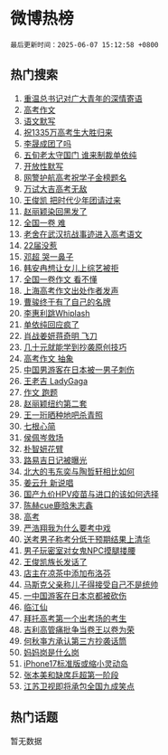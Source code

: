 # 微博热榜

`最后更新时间：2025-06-07 15:12:58 +0800`

## 热门搜索

1. [重温总书记对广大青年的深情寄语](https://m.weibo.cn/search?containerid=100103type%3D1%26t%3D10%26q%3D%23%E9%87%8D%E6%B8%A9%E6%80%BB%E4%B9%A6%E8%AE%B0%E5%AF%B9%E5%B9%BF%E5%A4%A7%E9%9D%92%E5%B9%B4%E7%9A%84%E6%B7%B1%E6%83%85%E5%AF%84%E8%AF%AD%23&stream_entry_id=51&isnewpage=1&extparam=seat%3D1%26c_type%3D51%26pos%3D0%26dgr%3D0%26cate%3D10103%26filter_type%3Drealtimehot%26q%3D%2523%25E9%2587%258D%25E6%25B8%25A9%25E6%2580%25BB%25E4%25B9%25A6%25E8%25AE%25B0%25E5%25AF%25B9%25E5%25B9%25BF%25E5%25A4%25A7%25E9%259D%2592%25E5%25B9%25B4%25E7%259A%2584%25E6%25B7%25B1%25E6%2583%2585%25E5%25AF%2584%25E8%25AF%25AD%2523%26stream_entry_id%3D51%26display_time%3D1749280376%26pre_seqid%3D17492803769070103389952)
1. [高考作文](https://m.weibo.cn/search?containerid=100103type%3D1%26t%3D10%26q%3D%E9%AB%98%E8%80%83%E4%BD%9C%E6%96%87&stream_entry_id=31&isnewpage=1&extparam=seat%3D1%26pos%3D0%26flag%3D16%26lcate%3D5001%26q%3D%25E9%25AB%2598%25E8%2580%2583%25E4%25BD%259C%25E6%2596%2587%26realpos%3D1%26filter_type%3Drealtimehot%26dgr%3D0%26c_type%3D31%26band_rank%3D1%26cate%3D5001%26stream_entry_id%3D31%26display_time%3D1749280376%26pre_seqid%3D17492803769070103389952)
1. [语文默写](https://m.weibo.cn/search?containerid=100103type%3D1%26t%3D10%26q%3D%E8%AF%AD%E6%96%87%E9%BB%98%E5%86%99&stream_entry_id=31&isnewpage=1&extparam=seat%3D1%26pos%3D1%26flag%3D2%26lcate%3D5001%26q%3D%25E8%25AF%25AD%25E6%2596%2587%25E9%25BB%2598%25E5%2586%2599%26realpos%3D2%26filter_type%3Drealtimehot%26dgr%3D0%26c_type%3D31%26band_rank%3D2%26cate%3D5001%26stream_entry_id%3D31%26display_time%3D1749280376%26pre_seqid%3D17492803769070103389952)
1. [祝1335万高考生大胜归来](https://m.weibo.cn/search?containerid=100103type%3D1%26t%3D10%26q%3D%23%E7%A5%9D1335%E4%B8%87%E9%AB%98%E8%80%83%E7%94%9F%E5%A4%A7%E8%83%9C%E5%BD%92%E6%9D%A5%23&stream_entry_id=31&isnewpage=1&extparam=seat%3D1%26pos%3D2%26flag%3D0%26lcate%3D5001%26q%3D%2523%25E7%25A5%259D1335%25E4%25B8%2587%25E9%25AB%2598%25E8%2580%2583%25E7%2594%259F%25E5%25A4%25A7%25E8%2583%259C%25E5%25BD%2592%25E6%259D%25A5%2523%26realpos%3D3%26filter_type%3Drealtimehot%26dgr%3D0%26c_type%3D31%26band_rank%3D3%26cate%3D5001%26stream_entry_id%3D31%26display_time%3D1749280376%26pre_seqid%3D17492803769070103389952)
1. [李晟成团了吗](https://m.weibo.cn/search?containerid=100103type%3D1%26t%3D10%26q%3D%23%E6%9D%8E%E6%99%9F%E6%88%90%E5%9B%A2%E4%BA%86%E5%90%97%23&stream_entry_id=31&isnewpage=1&extparam=seat%3D1%26topic_ad%3D1%26pos%3D3%26lcate%3D5001%26filter_type%3Drealtimehot%26c_type%3D31%26dgr%3D0%26is_ad_pos%3D1%26cate%3D5001%26adid%3D289088%26band_rank%3D4%26q%3D%2523%25E6%259D%258E%25E6%2599%259F%25E6%2588%2590%25E5%259B%25A2%25E4%25BA%2586%25E5%2590%2597%2523%26stream_entry_id%3D31%26display_time%3D1749280376%26pre_seqid%3D17492803769070103389952)
1. [五旬老太守国门 谁来制裁单依纯](https://m.weibo.cn/search?containerid=100103type%3D1%26t%3D10%26q%3D%E4%BA%94%E6%97%AC%E8%80%81%E5%A4%AA%E5%AE%88%E5%9B%BD%E9%97%A8+%E8%B0%81%E6%9D%A5%E5%88%B6%E8%A3%81%E5%8D%95%E4%BE%9D%E7%BA%AF&stream_entry_id=31&isnewpage=1&extparam=seat%3D1%26pos%3D4%26flag%3D1%26lcate%3D5001%26q%3D%25E4%25BA%2594%25E6%2597%25AC%25E8%2580%2581%25E5%25A4%25AA%25E5%25AE%2588%25E5%259B%25BD%25E9%2597%25A8%2520%25E8%25B0%2581%25E6%259D%25A5%25E5%2588%25B6%25E8%25A3%2581%25E5%258D%2595%25E4%25BE%259D%25E7%25BA%25AF%26realpos%3D4%26filter_type%3Drealtimehot%26dgr%3D0%26c_type%3D31%26band_rank%3D4%26cate%3D5001%26stream_entry_id%3D31%26display_time%3D1749280376%26pre_seqid%3D17492803769070103389952)
1. [开放性默写](https://m.weibo.cn/search?containerid=100103type%3D1%26t%3D10%26q%3D%E5%BC%80%E6%94%BE%E6%80%A7%E9%BB%98%E5%86%99&stream_entry_id=31&isnewpage=1&extparam=seat%3D1%26pos%3D5%26flag%3D1%26lcate%3D5001%26q%3D%25E5%25BC%2580%25E6%2594%25BE%25E6%2580%25A7%25E9%25BB%2598%25E5%2586%2599%26realpos%3D5%26filter_type%3Drealtimehot%26dgr%3D0%26c_type%3D31%26band_rank%3D5%26cate%3D5001%26stream_entry_id%3D31%26display_time%3D1749280376%26pre_seqid%3D17492803769070103389952)
1. [网警护航高考祝学子金榜题名](https://m.weibo.cn/search?containerid=100103type%3D1%26t%3D10%26q%3D%23%E7%BD%91%E8%AD%A6%E6%8A%A4%E8%88%AA%E9%AB%98%E8%80%83%E7%A5%9D%E5%AD%A6%E5%AD%90%E9%87%91%E6%A6%9C%E9%A2%98%E5%90%8D%23&stream_entry_id=31&isnewpage=1&extparam=seat%3D1%26pos%3D6%26flag%3D0%26lcate%3D5001%26q%3D%2523%25E7%25BD%2591%25E8%25AD%25A6%25E6%258A%25A4%25E8%2588%25AA%25E9%25AB%2598%25E8%2580%2583%25E7%25A5%259D%25E5%25AD%25A6%25E5%25AD%2590%25E9%2587%2591%25E6%25A6%259C%25E9%25A2%2598%25E5%2590%258D%2523%26realpos%3D6%26filter_type%3Drealtimehot%26dgr%3D0%26c_type%3D31%26band_rank%3D6%26cate%3D5001%26stream_entry_id%3D31%26display_time%3D1749280376%26pre_seqid%3D17492803769070103389952)
1. [万试大吉高考无敌](https://m.weibo.cn/search?containerid=100103type%3D1%26t%3D10%26q%3D%23%E4%B8%87%E8%AF%95%E5%A4%A7%E5%90%89%E9%AB%98%E8%80%83%E6%97%A0%E6%95%8C%23&stream_entry_id=31&isnewpage=1&extparam=seat%3D1%26topic_ad%3D1%26pos%3D7%26lcate%3D5001%26filter_type%3Drealtimehot%26c_type%3D31%26dgr%3D0%26is_ad_pos%3D1%26cate%3D5001%26adid%3D289107%26band_rank%3D7%26q%3D%2523%25E4%25B8%2587%25E8%25AF%2595%25E5%25A4%25A7%25E5%2590%2589%25E9%25AB%2598%25E8%2580%2583%25E6%2597%25A0%25E6%2595%258C%2523%26stream_entry_id%3D31%26display_time%3D1749280376%26pre_seqid%3D17492803769070103389952)
1. [王俊凯 把时代少年团请过来](https://m.weibo.cn/search?containerid=100103type%3D1%26t%3D10%26q%3D%E7%8E%8B%E4%BF%8A%E5%87%AF+%E6%8A%8A%E6%97%B6%E4%BB%A3%E5%B0%91%E5%B9%B4%E5%9B%A2%E8%AF%B7%E8%BF%87%E6%9D%A5&stream_entry_id=31&isnewpage=1&extparam=seat%3D1%26pos%3D8%26flag%3D2%26lcate%3D5001%26q%3D%25E7%258E%258B%25E4%25BF%258A%25E5%2587%25AF%2520%25E6%258A%258A%25E6%2597%25B6%25E4%25BB%25A3%25E5%25B0%2591%25E5%25B9%25B4%25E5%259B%25A2%25E8%25AF%25B7%25E8%25BF%2587%25E6%259D%25A5%26realpos%3D7%26filter_type%3Drealtimehot%26dgr%3D0%26c_type%3D31%26band_rank%3D7%26cate%3D5001%26stream_entry_id%3D31%26display_time%3D1749280376%26pre_seqid%3D17492803769070103389952)
1. [赵丽颖染回黑发了](https://m.weibo.cn/search?containerid=100103type%3D1%26t%3D10%26q%3D%23%E8%B5%B5%E4%B8%BD%E9%A2%96%E6%9F%93%E5%9B%9E%E9%BB%91%E5%8F%91%E4%BA%86%23&stream_entry_id=31&isnewpage=1&extparam=seat%3D1%26pos%3D9%26flag%3D1%26lcate%3D5001%26q%3D%2523%25E8%25B5%25B5%25E4%25B8%25BD%25E9%25A2%2596%25E6%259F%2593%25E5%259B%259E%25E9%25BB%2591%25E5%258F%2591%25E4%25BA%2586%2523%26realpos%3D8%26filter_type%3Drealtimehot%26dgr%3D0%26c_type%3D31%26band_rank%3D8%26cate%3D5001%26stream_entry_id%3D31%26display_time%3D1749280376%26pre_seqid%3D17492803769070103389952)
1. [全国一卷 难](https://m.weibo.cn/search?containerid=100103type%3D1%26t%3D10%26q%3D%E5%85%A8%E5%9B%BD%E4%B8%80%E5%8D%B7+%E9%9A%BE&stream_entry_id=31&isnewpage=1&extparam=seat%3D1%26pos%3D10%26flag%3D0%26lcate%3D5001%26q%3D%25E5%2585%25A8%25E5%259B%25BD%25E4%25B8%2580%25E5%258D%25B7%2520%25E9%259A%25BE%26realpos%3D9%26filter_type%3Drealtimehot%26dgr%3D0%26c_type%3D31%26band_rank%3D9%26cate%3D5001%26stream_entry_id%3D31%26display_time%3D1749280376%26pre_seqid%3D17492803769070103389952)
1. [老舍在武汉抗战事迹进入高考语文](https://m.weibo.cn/search?containerid=100103type%3D1%26t%3D10%26q%3D%23%E8%80%81%E8%88%8D%E5%9C%A8%E6%AD%A6%E6%B1%89%E6%8A%97%E6%88%98%E4%BA%8B%E8%BF%B9%E8%BF%9B%E5%85%A5%E9%AB%98%E8%80%83%E8%AF%AD%E6%96%87%23&stream_entry_id=31&isnewpage=1&extparam=seat%3D1%26pos%3D11%26flag%3D1%26lcate%3D5001%26q%3D%2523%25E8%2580%2581%25E8%2588%258D%25E5%259C%25A8%25E6%25AD%25A6%25E6%25B1%2589%25E6%258A%2597%25E6%2588%2598%25E4%25BA%258B%25E8%25BF%25B9%25E8%25BF%259B%25E5%2585%25A5%25E9%25AB%2598%25E8%2580%2583%25E8%25AF%25AD%25E6%2596%2587%2523%26realpos%3D10%26filter_type%3Drealtimehot%26dgr%3D0%26c_type%3D31%26band_rank%3D10%26cate%3D5001%26stream_entry_id%3D31%26display_time%3D1749280376%26pre_seqid%3D17492803769070103389952)
1. [22届没惹](https://m.weibo.cn/search?containerid=100103type%3D1%26t%3D10%26q%3D22%E5%B1%8A%E6%B2%A1%E6%83%B9&stream_entry_id=31&isnewpage=1&extparam=seat%3D1%26pos%3D12%26flag%3D2%26lcate%3D5001%26q%3D22%25E5%25B1%258A%25E6%25B2%25A1%25E6%2583%25B9%26realpos%3D11%26filter_type%3Drealtimehot%26dgr%3D0%26c_type%3D31%26band_rank%3D11%26cate%3D5001%26stream_entry_id%3D31%26display_time%3D1749280376%26pre_seqid%3D17492803769070103389952)
1. [邓超 哭一鼻子](https://m.weibo.cn/search?containerid=100103type%3D1%26t%3D10%26q%3D%E9%82%93%E8%B6%85+%E5%93%AD%E4%B8%80%E9%BC%BB%E5%AD%90&stream_entry_id=31&isnewpage=1&extparam=seat%3D1%26pos%3D13%26flag%3D0%26lcate%3D5001%26q%3D%25E9%2582%2593%25E8%25B6%2585%2520%25E5%2593%25AD%25E4%25B8%2580%25E9%25BC%25BB%25E5%25AD%2590%26realpos%3D12%26filter_type%3Drealtimehot%26dgr%3D0%26c_type%3D31%26band_rank%3D12%26cate%3D5001%26stream_entry_id%3D31%26display_time%3D1749280376%26pre_seqid%3D17492803769070103389952)
1. [韩安冉想让女儿上综艺被拒](https://m.weibo.cn/search?containerid=100103type%3D1%26t%3D10%26q%3D%23%E9%9F%A9%E5%AE%89%E5%86%89%E6%83%B3%E8%AE%A9%E5%A5%B3%E5%84%BF%E4%B8%8A%E7%BB%BC%E8%89%BA%E8%A2%AB%E6%8B%92%23&stream_entry_id=31&isnewpage=1&extparam=seat%3D1%26pos%3D14%26flag%3D1%26lcate%3D5001%26q%3D%2523%25E9%259F%25A9%25E5%25AE%2589%25E5%2586%2589%25E6%2583%25B3%25E8%25AE%25A9%25E5%25A5%25B3%25E5%2584%25BF%25E4%25B8%258A%25E7%25BB%25BC%25E8%2589%25BA%25E8%25A2%25AB%25E6%258B%2592%2523%26realpos%3D13%26filter_type%3Drealtimehot%26dgr%3D0%26c_type%3D31%26band_rank%3D13%26cate%3D5001%26stream_entry_id%3D31%26display_time%3D1749280376%26pre_seqid%3D17492803769070103389952)
1. [全国一卷作文 看不懂](https://m.weibo.cn/search?containerid=100103type%3D1%26t%3D10%26q%3D%E5%85%A8%E5%9B%BD%E4%B8%80%E5%8D%B7%E4%BD%9C%E6%96%87+%E7%9C%8B%E4%B8%8D%E6%87%82&stream_entry_id=31&isnewpage=1&extparam=seat%3D1%26pos%3D15%26flag%3D0%26lcate%3D5001%26q%3D%25E5%2585%25A8%25E5%259B%25BD%25E4%25B8%2580%25E5%258D%25B7%25E4%25BD%259C%25E6%2596%2587%2520%25E7%259C%258B%25E4%25B8%258D%25E6%2587%2582%26realpos%3D14%26filter_type%3Drealtimehot%26dgr%3D0%26c_type%3D31%26band_rank%3D14%26cate%3D5001%26stream_entry_id%3D31%26display_time%3D1749280376%26pre_seqid%3D17492803769070103389952)
1. [上海高考作文出处作者发声](https://m.weibo.cn/search?containerid=100103type%3D1%26t%3D10%26q%3D%23%E4%B8%8A%E6%B5%B7%E9%AB%98%E8%80%83%E4%BD%9C%E6%96%87%E5%87%BA%E5%A4%84%E4%BD%9C%E8%80%85%E5%8F%91%E5%A3%B0%23&stream_entry_id=31&isnewpage=1&extparam=seat%3D1%26pos%3D16%26flag%3D1%26lcate%3D5001%26q%3D%2523%25E4%25B8%258A%25E6%25B5%25B7%25E9%25AB%2598%25E8%2580%2583%25E4%25BD%259C%25E6%2596%2587%25E5%2587%25BA%25E5%25A4%2584%25E4%25BD%259C%25E8%2580%2585%25E5%258F%2591%25E5%25A3%25B0%2523%26realpos%3D15%26filter_type%3Drealtimehot%26dgr%3D0%26c_type%3D31%26band_rank%3D15%26cate%3D5001%26stream_entry_id%3D31%26display_time%3D1749280376%26pre_seqid%3D17492803769070103389952)
1. [曹骏终于有了自己的名牌](https://m.weibo.cn/search?containerid=100103type%3D1%26t%3D10%26q%3D%E6%9B%B9%E9%AA%8F%E7%BB%88%E4%BA%8E%E6%9C%89%E4%BA%86%E8%87%AA%E5%B7%B1%E7%9A%84%E5%90%8D%E7%89%8C&stream_entry_id=31&isnewpage=1&extparam=seat%3D1%26pos%3D17%26flag%3D0%26lcate%3D5001%26q%3D%25E6%259B%25B9%25E9%25AA%258F%25E7%25BB%2588%25E4%25BA%258E%25E6%259C%2589%25E4%25BA%2586%25E8%2587%25AA%25E5%25B7%25B1%25E7%259A%2584%25E5%2590%258D%25E7%2589%258C%26realpos%3D16%26filter_type%3Drealtimehot%26dgr%3D0%26c_type%3D31%26band_rank%3D16%26cate%3D5001%26stream_entry_id%3D31%26display_time%3D1749280376%26pre_seqid%3D17492803769070103389952)
1. [李惠利跳Whiplash](https://m.weibo.cn/search?containerid=100103type%3D1%26t%3D10%26q%3D%23%E6%9D%8E%E6%83%A0%E5%88%A9%E8%B7%B3Whiplash%23&stream_entry_id=31&isnewpage=1&extparam=seat%3D1%26pos%3D18%26flag%3D1%26lcate%3D5001%26q%3D%2523%25E6%259D%258E%25E6%2583%25A0%25E5%2588%25A9%25E8%25B7%25B3Whiplash%2523%26realpos%3D17%26filter_type%3Drealtimehot%26dgr%3D0%26c_type%3D31%26band_rank%3D17%26cate%3D5001%26stream_entry_id%3D31%26display_time%3D1749280376%26pre_seqid%3D17492803769070103389952)
1. [单依纯回应疯了](https://m.weibo.cn/search?containerid=100103type%3D1%26t%3D10%26q%3D%23%E5%8D%95%E4%BE%9D%E7%BA%AF%E5%9B%9E%E5%BA%94%E7%96%AF%E4%BA%86%23&stream_entry_id=31&isnewpage=1&extparam=seat%3D1%26pos%3D19%26flag%3D0%26lcate%3D5001%26q%3D%2523%25E5%258D%2595%25E4%25BE%259D%25E7%25BA%25AF%25E5%259B%259E%25E5%25BA%2594%25E7%2596%25AF%25E4%25BA%2586%2523%26realpos%3D18%26filter_type%3Drealtimehot%26dgr%3D0%26c_type%3D31%26band_rank%3D18%26cate%3D5001%26stream_entry_id%3D31%26display_time%3D1749280376%26pre_seqid%3D17492803769070103389952)
1. [肖战姜妍蒋奇明 飞刀](https://m.weibo.cn/search?containerid=100103type%3D1%26t%3D10%26q%3D%E8%82%96%E6%88%98%E5%A7%9C%E5%A6%8D%E8%92%8B%E5%A5%87%E6%98%8E+%E9%A3%9E%E5%88%80&stream_entry_id=31&isnewpage=1&extparam=seat%3D1%26pos%3D20%26flag%3D0%26lcate%3D5001%26q%3D%25E8%2582%2596%25E6%2588%2598%25E5%25A7%259C%25E5%25A6%258D%25E8%2592%258B%25E5%25A5%2587%25E6%2598%258E%2520%25E9%25A3%259E%25E5%2588%2580%26realpos%3D19%26filter_type%3Drealtimehot%26dgr%3D0%26c_type%3D31%26band_rank%3D19%26cate%3D5001%26stream_entry_id%3D31%26display_time%3D1749280376%26pre_seqid%3D17492803769070103389952)
1. [几十元就能学到抄袭原创技巧](https://m.weibo.cn/search?containerid=100103type%3D1%26t%3D10%26q%3D%23%E5%87%A0%E5%8D%81%E5%85%83%E5%B0%B1%E8%83%BD%E5%AD%A6%E5%88%B0%E6%8A%84%E8%A2%AD%E5%8E%9F%E5%88%9B%E6%8A%80%E5%B7%A7%23&stream_entry_id=31&isnewpage=1&extparam=seat%3D1%26pos%3D21%26flag%3D1%26lcate%3D5001%26q%3D%2523%25E5%2587%25A0%25E5%258D%2581%25E5%2585%2583%25E5%25B0%25B1%25E8%2583%25BD%25E5%25AD%25A6%25E5%2588%25B0%25E6%258A%2584%25E8%25A2%25AD%25E5%258E%259F%25E5%2588%259B%25E6%258A%2580%25E5%25B7%25A7%2523%26realpos%3D20%26filter_type%3Drealtimehot%26dgr%3D0%26c_type%3D31%26band_rank%3D20%26cate%3D5001%26stream_entry_id%3D31%26display_time%3D1749280376%26pre_seqid%3D17492803769070103389952)
1. [高考作文 抽象](https://m.weibo.cn/search?containerid=100103type%3D1%26t%3D10%26q%3D%E9%AB%98%E8%80%83%E4%BD%9C%E6%96%87+%E6%8A%BD%E8%B1%A1&stream_entry_id=31&isnewpage=1&extparam=seat%3D1%26pos%3D22%26flag%3D0%26lcate%3D5001%26q%3D%25E9%25AB%2598%25E8%2580%2583%25E4%25BD%259C%25E6%2596%2587%2520%25E6%258A%25BD%25E8%25B1%25A1%26realpos%3D21%26filter_type%3Drealtimehot%26dgr%3D0%26c_type%3D31%26band_rank%3D21%26cate%3D5001%26stream_entry_id%3D31%26display_time%3D1749280376%26pre_seqid%3D17492803769070103389952)
1. [中国男游客在日本被一男子刺伤](https://m.weibo.cn/search?containerid=100103type%3D1%26t%3D10%26q%3D%23%E4%B8%AD%E5%9B%BD%E7%94%B7%E6%B8%B8%E5%AE%A2%E5%9C%A8%E6%97%A5%E6%9C%AC%E8%A2%AB%E4%B8%80%E7%94%B7%E5%AD%90%E5%88%BA%E4%BC%A4%23&stream_entry_id=31&isnewpage=1&extparam=seat%3D1%26pos%3D23%26flag%3D1%26lcate%3D5001%26q%3D%2523%25E4%25B8%25AD%25E5%259B%25BD%25E7%2594%25B7%25E6%25B8%25B8%25E5%25AE%25A2%25E5%259C%25A8%25E6%2597%25A5%25E6%259C%25AC%25E8%25A2%25AB%25E4%25B8%2580%25E7%2594%25B7%25E5%25AD%2590%25E5%2588%25BA%25E4%25BC%25A4%2523%26realpos%3D22%26filter_type%3Drealtimehot%26dgr%3D0%26c_type%3D31%26band_rank%3D22%26cate%3D5001%26stream_entry_id%3D31%26display_time%3D1749280376%26pre_seqid%3D17492803769070103389952)
1. [王老吉 LadyGaga](https://m.weibo.cn/search?containerid=100103type%3D1%26t%3D10%26q%3D%E7%8E%8B%E8%80%81%E5%90%89+LadyGaga&stream_entry_id=31&isnewpage=1&extparam=seat%3D1%26pos%3D24%26flag%3D1%26lcate%3D5001%26q%3D%25E7%258E%258B%25E8%2580%2581%25E5%2590%2589%2520LadyGaga%26realpos%3D23%26filter_type%3Drealtimehot%26dgr%3D0%26c_type%3D31%26band_rank%3D23%26cate%3D5001%26stream_entry_id%3D31%26display_time%3D1749280376%26pre_seqid%3D17492803769070103389952)
1. [作文 跑题](https://m.weibo.cn/search?containerid=100103type%3D1%26t%3D10%26q%3D%E4%BD%9C%E6%96%87+%E8%B7%91%E9%A2%98&stream_entry_id=31&isnewpage=1&extparam=seat%3D1%26pos%3D25%26flag%3D0%26lcate%3D5001%26q%3D%25E4%25BD%259C%25E6%2596%2587%2520%25E8%25B7%2591%25E9%25A2%2598%26realpos%3D24%26filter_type%3Drealtimehot%26dgr%3D0%26c_type%3D31%26band_rank%3D24%26cate%3D5001%26stream_entry_id%3D31%26display_time%3D1749280376%26pre_seqid%3D17492803769070103389952)
1. [赵丽颖纽约第二套](https://m.weibo.cn/search?containerid=100103type%3D1%26t%3D10%26q%3D%23%E8%B5%B5%E4%B8%BD%E9%A2%96%E7%BA%BD%E7%BA%A6%E7%AC%AC%E4%BA%8C%E5%A5%97%23&stream_entry_id=31&isnewpage=1&extparam=seat%3D1%26pos%3D26%26flag%3D1%26lcate%3D5001%26q%3D%2523%25E8%25B5%25B5%25E4%25B8%25BD%25E9%25A2%2596%25E7%25BA%25BD%25E7%25BA%25A6%25E7%25AC%25AC%25E4%25BA%258C%25E5%25A5%2597%2523%26realpos%3D25%26filter_type%3Drealtimehot%26dgr%3D0%26c_type%3D31%26band_rank%3D25%26cate%3D5001%26stream_entry_id%3D31%26display_time%3D1749280376%26pre_seqid%3D17492803769070103389952)
1. [王一珩晒种地吧杀青照](https://m.weibo.cn/search?containerid=100103type%3D1%26t%3D10%26q%3D%E7%8E%8B%E4%B8%80%E7%8F%A9%E6%99%92%E7%A7%8D%E5%9C%B0%E5%90%A7%E6%9D%80%E9%9D%92%E7%85%A7&stream_entry_id=31&isnewpage=1&extparam=seat%3D1%26pos%3D27%26flag%3D1%26lcate%3D5001%26q%3D%25E7%258E%258B%25E4%25B8%2580%25E7%258F%25A9%25E6%2599%2592%25E7%25A7%258D%25E5%259C%25B0%25E5%2590%25A7%25E6%259D%2580%25E9%259D%2592%25E7%2585%25A7%26realpos%3D26%26filter_type%3Drealtimehot%26dgr%3D0%26c_type%3D31%26band_rank%3D26%26cate%3D5001%26stream_entry_id%3D31%26display_time%3D1749280376%26pre_seqid%3D17492803769070103389952)
1. [七根心简](https://m.weibo.cn/search?containerid=100103type%3D1%26t%3D10%26q%3D%E4%B8%83%E6%A0%B9%E5%BF%83%E7%AE%80&stream_entry_id=31&isnewpage=1&extparam=seat%3D1%26pos%3D28%26flag%3D1%26lcate%3D5001%26q%3D%25E4%25B8%2583%25E6%25A0%25B9%25E5%25BF%2583%25E7%25AE%2580%26realpos%3D27%26filter_type%3Drealtimehot%26dgr%3D0%26c_type%3D31%26band_rank%3D27%26cate%3D5001%26stream_entry_id%3D31%26display_time%3D1749280376%26pre_seqid%3D17492803769070103389952)
1. [侯佩岑救场](https://m.weibo.cn/search?containerid=100103type%3D1%26t%3D10%26q%3D%23%E4%BE%AF%E4%BD%A9%E5%B2%91%E6%95%91%E5%9C%BA%23&stream_entry_id=31&isnewpage=1&extparam=seat%3D1%26pos%3D29%26flag%3D0%26lcate%3D5001%26q%3D%2523%25E4%25BE%25AF%25E4%25BD%25A9%25E5%25B2%2591%25E6%2595%2591%25E5%259C%25BA%2523%26realpos%3D28%26filter_type%3Drealtimehot%26dgr%3D0%26c_type%3D31%26band_rank%3D28%26cate%3D5001%26stream_entry_id%3D31%26display_time%3D1749280376%26pre_seqid%3D17492803769070103389952)
1. [朴智妍花臂](https://m.weibo.cn/search?containerid=100103type%3D1%26t%3D10%26q%3D%23%E6%9C%B4%E6%99%BA%E5%A6%8D%E8%8A%B1%E8%87%82%23&stream_entry_id=31&isnewpage=1&extparam=seat%3D1%26pos%3D30%26flag%3D1%26lcate%3D5001%26q%3D%2523%25E6%259C%25B4%25E6%2599%25BA%25E5%25A6%258D%25E8%258A%25B1%25E8%2587%2582%2523%26realpos%3D29%26filter_type%3Drealtimehot%26dgr%3D0%26c_type%3D31%26band_rank%3D29%26cate%3D5001%26stream_entry_id%3D31%26display_time%3D1749280376%26pre_seqid%3D17492803769070103389952)
1. [路易吉日记被曝光](https://m.weibo.cn/search?containerid=100103type%3D1%26t%3D10%26q%3D%23%E8%B7%AF%E6%98%93%E5%90%89%E6%97%A5%E8%AE%B0%E8%A2%AB%E6%9B%9D%E5%85%89%23&stream_entry_id=31&isnewpage=1&extparam=seat%3D1%26pos%3D31%26flag%3D1%26lcate%3D5001%26q%3D%2523%25E8%25B7%25AF%25E6%2598%2593%25E5%2590%2589%25E6%2597%25A5%25E8%25AE%25B0%25E8%25A2%25AB%25E6%259B%259D%25E5%2585%2589%2523%26realpos%3D30%26filter_type%3Drealtimehot%26dgr%3D0%26c_type%3D31%26band_rank%3D30%26cate%3D5001%26stream_entry_id%3D31%26display_time%3D1749280376%26pre_seqid%3D17492803769070103389952)
1. [北大的韦东奕与陶哲轩相比如何](https://m.weibo.cn/search?containerid=100103type%3D1%26t%3D10%26q%3D%23%E5%8C%97%E5%A4%A7%E7%9A%84%E9%9F%A6%E4%B8%9C%E5%A5%95%E4%B8%8E%E9%99%B6%E5%93%B2%E8%BD%A9%E7%9B%B8%E6%AF%94%E5%A6%82%E4%BD%95%23&stream_entry_id=31&isnewpage=1&extparam=seat%3D1%26pos%3D32%26flag%3D1%26is_ai_ask%3D1%26lcate%3D5001%26filter_type%3Drealtimehot%26realpos%3D31%26dgr%3D0%26cate%3D5001%26c_type%3D31%26band_rank%3D31%26q%3D%2523%25E5%258C%2597%25E5%25A4%25A7%25E7%259A%2584%25E9%259F%25A6%25E4%25B8%259C%25E5%25A5%2595%25E4%25B8%258E%25E9%2599%25B6%25E5%2593%25B2%25E8%25BD%25A9%25E7%259B%25B8%25E6%25AF%2594%25E5%25A6%2582%25E4%25BD%2595%2523%26stream_entry_id%3D31%26display_time%3D1749280376%26pre_seqid%3D17492803769070103389952)
1. [姜云升 新说唱](https://m.weibo.cn/search?containerid=100103type%3D1%26t%3D10%26q%3D%E5%A7%9C%E4%BA%91%E5%8D%87+%E6%96%B0%E8%AF%B4%E5%94%B1&stream_entry_id=31&isnewpage=1&extparam=seat%3D1%26pos%3D33%26flag%3D1%26lcate%3D5001%26q%3D%25E5%25A7%259C%25E4%25BA%2591%25E5%258D%2587%2520%25E6%2596%25B0%25E8%25AF%25B4%25E5%2594%25B1%26realpos%3D32%26filter_type%3Drealtimehot%26dgr%3D0%26c_type%3D31%26band_rank%3D32%26cate%3D5001%26stream_entry_id%3D31%26display_time%3D1749280376%26pre_seqid%3D17492803769070103389952)
1. [国产九价HPV疫苗与进口的该如何选择](https://m.weibo.cn/search?containerid=100103type%3D1%26t%3D10%26q%3D%23%E5%9B%BD%E4%BA%A7%E4%B9%9D%E4%BB%B7HPV%E7%96%AB%E8%8B%97%E4%B8%8E%E8%BF%9B%E5%8F%A3%E7%9A%84%E8%AF%A5%E5%A6%82%E4%BD%95%E9%80%89%E6%8B%A9%23&stream_entry_id=31&isnewpage=1&extparam=seat%3D1%26pos%3D34%26flag%3D1%26is_ai_ask%3D1%26lcate%3D5001%26filter_type%3Drealtimehot%26realpos%3D33%26dgr%3D0%26cate%3D5001%26c_type%3D31%26band_rank%3D33%26q%3D%2523%25E5%259B%25BD%25E4%25BA%25A7%25E4%25B9%259D%25E4%25BB%25B7HPV%25E7%2596%25AB%25E8%258B%2597%25E4%25B8%258E%25E8%25BF%259B%25E5%258F%25A3%25E7%259A%2584%25E8%25AF%25A5%25E5%25A6%2582%25E4%25BD%2595%25E9%2580%2589%25E6%258B%25A9%2523%26stream_entry_id%3D31%26display_time%3D1749280376%26pre_seqid%3D17492803769070103389952)
1. [陈赫cue鹿晗朱志鑫](https://m.weibo.cn/search?containerid=100103type%3D1%26t%3D10%26q%3D%23%E9%99%88%E8%B5%ABcue%E9%B9%BF%E6%99%97%E6%9C%B1%E5%BF%97%E9%91%AB%23&stream_entry_id=31&isnewpage=1&extparam=seat%3D1%26pos%3D35%26flag%3D0%26lcate%3D5001%26q%3D%2523%25E9%2599%2588%25E8%25B5%25ABcue%25E9%25B9%25BF%25E6%2599%2597%25E6%259C%25B1%25E5%25BF%2597%25E9%2591%25AB%2523%26realpos%3D34%26filter_type%3Drealtimehot%26dgr%3D0%26c_type%3D31%26band_rank%3D34%26cate%3D5001%26stream_entry_id%3D31%26display_time%3D1749280376%26pre_seqid%3D17492803769070103389952)
1. [高考](https://m.weibo.cn/search?containerid=100103type%3D1%26t%3D10%26q%3D%E9%AB%98%E8%80%83&stream_entry_id=31&isnewpage=1&extparam=seat%3D1%26pos%3D36%26flag%3D0%26lcate%3D5001%26q%3D%25E9%25AB%2598%25E8%2580%2583%26realpos%3D35%26filter_type%3Drealtimehot%26dgr%3D0%26c_type%3D31%26band_rank%3D35%26cate%3D5001%26stream_entry_id%3D31%26display_time%3D1749280376%26pre_seqid%3D17492803769070103389952)
1. [严浩翔我为什么要考中戏](https://m.weibo.cn/search?containerid=100103type%3D1%26t%3D10%26q%3D%23%E4%B8%A5%E6%B5%A9%E7%BF%94%E6%88%91%E4%B8%BA%E4%BB%80%E4%B9%88%E8%A6%81%E8%80%83%E4%B8%AD%E6%88%8F%23&stream_entry_id=31&isnewpage=1&extparam=seat%3D1%26pos%3D37%26flag%3D1%26lcate%3D5001%26q%3D%2523%25E4%25B8%25A5%25E6%25B5%25A9%25E7%25BF%2594%25E6%2588%2591%25E4%25B8%25BA%25E4%25BB%2580%25E4%25B9%2588%25E8%25A6%2581%25E8%2580%2583%25E4%25B8%25AD%25E6%2588%258F%2523%26realpos%3D36%26filter_type%3Drealtimehot%26dgr%3D0%26c_type%3D31%26band_rank%3D36%26cate%3D5001%26stream_entry_id%3D31%26display_time%3D1749280376%26pre_seqid%3D17492803769070103389952)
1. [送考男子称考分低于预期结果上清华](https://m.weibo.cn/search?containerid=100103type%3D1%26t%3D10%26q%3D%23%E9%80%81%E8%80%83%E7%94%B7%E5%AD%90%E7%A7%B0%E8%80%83%E5%88%86%E4%BD%8E%E4%BA%8E%E9%A2%84%E6%9C%9F%E7%BB%93%E6%9E%9C%E4%B8%8A%E6%B8%85%E5%8D%8E%23&stream_entry_id=31&isnewpage=1&extparam=seat%3D1%26pos%3D38%26flag%3D1%26lcate%3D5001%26q%3D%2523%25E9%2580%2581%25E8%2580%2583%25E7%2594%25B7%25E5%25AD%2590%25E7%25A7%25B0%25E8%2580%2583%25E5%2588%2586%25E4%25BD%258E%25E4%25BA%258E%25E9%25A2%2584%25E6%259C%259F%25E7%25BB%2593%25E6%259E%259C%25E4%25B8%258A%25E6%25B8%2585%25E5%258D%258E%2523%26realpos%3D37%26filter_type%3Drealtimehot%26dgr%3D0%26c_type%3D31%26band_rank%3D37%26cate%3D5001%26stream_entry_id%3D31%26display_time%3D1749280376%26pre_seqid%3D17492803769070103389952)
1. [男子玩密室对女鬼NPC摸腿搂腰](https://m.weibo.cn/search?containerid=100103type%3D1%26t%3D10%26q%3D%E7%94%B7%E5%AD%90%E7%8E%A9%E5%AF%86%E5%AE%A4%E5%AF%B9%E5%A5%B3%E9%AC%BCNPC%E6%91%B8%E8%85%BF%E6%90%82%E8%85%B0&stream_entry_id=31&isnewpage=1&extparam=seat%3D1%26pos%3D39%26flag%3D1%26lcate%3D5001%26q%3D%25E7%2594%25B7%25E5%25AD%2590%25E7%258E%25A9%25E5%25AF%2586%25E5%25AE%25A4%25E5%25AF%25B9%25E5%25A5%25B3%25E9%25AC%25BCNPC%25E6%2591%25B8%25E8%2585%25BF%25E6%2590%2582%25E8%2585%25B0%26realpos%3D38%26filter_type%3Drealtimehot%26dgr%3D0%26c_type%3D31%26band_rank%3D38%26cate%3D5001%26stream_entry_id%3D31%26display_time%3D1749280376%26pre_seqid%3D17492803769070103389952)
1. [王俊凯族长发话了](https://m.weibo.cn/search?containerid=100103type%3D1%26t%3D10%26q%3D%23%E7%8E%8B%E4%BF%8A%E5%87%AF%E6%97%8F%E9%95%BF%E5%8F%91%E8%AF%9D%E4%BA%86%23&stream_entry_id=31&isnewpage=1&extparam=seat%3D1%26pos%3D40%26flag%3D1%26lcate%3D5001%26q%3D%2523%25E7%258E%258B%25E4%25BF%258A%25E5%2587%25AF%25E6%2597%258F%25E9%2595%25BF%25E5%258F%2591%25E8%25AF%259D%25E4%25BA%2586%2523%26realpos%3D39%26filter_type%3Drealtimehot%26dgr%3D0%26c_type%3D31%26band_rank%3D39%26cate%3D5001%26stream_entry_id%3D31%26display_time%3D1749280376%26pre_seqid%3D17492803769070103389952)
1. [店主在凉茶中添加布洛芬](https://m.weibo.cn/search?containerid=100103type%3D1%26t%3D10%26q%3D%23%E5%BA%97%E4%B8%BB%E5%9C%A8%E5%87%89%E8%8C%B6%E4%B8%AD%E6%B7%BB%E5%8A%A0%E5%B8%83%E6%B4%9B%E8%8A%AC%23&stream_entry_id=31&isnewpage=1&extparam=seat%3D1%26pos%3D41%26flag%3D1%26lcate%3D5001%26q%3D%2523%25E5%25BA%2597%25E4%25B8%25BB%25E5%259C%25A8%25E5%2587%2589%25E8%258C%25B6%25E4%25B8%25AD%25E6%25B7%25BB%25E5%258A%25A0%25E5%25B8%2583%25E6%25B4%259B%25E8%258A%25AC%2523%26realpos%3D40%26filter_type%3Drealtimehot%26dgr%3D0%26c_type%3D31%26band_rank%3D40%26cate%3D5001%26stream_entry_id%3D31%26display_time%3D1749280376%26pre_seqid%3D17492803769070103389952)
1. [马斯克父亲称儿子得接受自己不是统帅](https://m.weibo.cn/search?containerid=100103type%3D1%26t%3D10%26q%3D%23%E9%A9%AC%E6%96%AF%E5%85%8B%E7%88%B6%E4%BA%B2%E7%A7%B0%E5%84%BF%E5%AD%90%E5%BE%97%E6%8E%A5%E5%8F%97%E8%87%AA%E5%B7%B1%E4%B8%8D%E6%98%AF%E7%BB%9F%E5%B8%85%23&stream_entry_id=31&isnewpage=1&extparam=seat%3D1%26pos%3D42%26flag%3D1%26lcate%3D5001%26q%3D%2523%25E9%25A9%25AC%25E6%2596%25AF%25E5%2585%258B%25E7%2588%25B6%25E4%25BA%25B2%25E7%25A7%25B0%25E5%2584%25BF%25E5%25AD%2590%25E5%25BE%2597%25E6%258E%25A5%25E5%258F%2597%25E8%2587%25AA%25E5%25B7%25B1%25E4%25B8%258D%25E6%2598%25AF%25E7%25BB%259F%25E5%25B8%2585%2523%26realpos%3D41%26filter_type%3Drealtimehot%26dgr%3D0%26c_type%3D31%26band_rank%3D41%26cate%3D5001%26stream_entry_id%3D31%26display_time%3D1749280376%26pre_seqid%3D17492803769070103389952)
1. [一中国游客在日本京都被砍伤](https://m.weibo.cn/search?containerid=100103type%3D1%26t%3D10%26q%3D%23%E4%B8%80%E4%B8%AD%E5%9B%BD%E6%B8%B8%E5%AE%A2%E5%9C%A8%E6%97%A5%E6%9C%AC%E4%BA%AC%E9%83%BD%E8%A2%AB%E7%A0%8D%E4%BC%A4%23&stream_entry_id=31&isnewpage=1&extparam=seat%3D1%26pos%3D43%26flag%3D1%26lcate%3D5001%26q%3D%2523%25E4%25B8%2580%25E4%25B8%25AD%25E5%259B%25BD%25E6%25B8%25B8%25E5%25AE%25A2%25E5%259C%25A8%25E6%2597%25A5%25E6%259C%25AC%25E4%25BA%25AC%25E9%2583%25BD%25E8%25A2%25AB%25E7%25A0%258D%25E4%25BC%25A4%2523%26realpos%3D42%26filter_type%3Drealtimehot%26dgr%3D0%26c_type%3D31%26band_rank%3D42%26cate%3D5001%26stream_entry_id%3D31%26display_time%3D1749280376%26pre_seqid%3D17492803769070103389952)
1. [临江仙](https://m.weibo.cn/search?containerid=100103type%3D1%26t%3D10%26q%3D%E4%B8%B4%E6%B1%9F%E4%BB%99&stream_entry_id=31&isnewpage=1&extparam=seat%3D1%26pos%3D44%26flag%3D0%26lcate%3D5001%26q%3D%25E4%25B8%25B4%25E6%25B1%259F%25E4%25BB%2599%26realpos%3D43%26filter_type%3Drealtimehot%26dgr%3D0%26c_type%3D31%26band_rank%3D43%26cate%3D5001%26stream_entry_id%3D31%26display_time%3D1749280376%26pre_seqid%3D17492803769070103389952)
1. [拜托高考第一个出考场的考生](https://m.weibo.cn/search?containerid=100103type%3D1%26t%3D10%26q%3D%E6%8B%9C%E6%89%98%E9%AB%98%E8%80%83%E7%AC%AC%E4%B8%80%E4%B8%AA%E5%87%BA%E8%80%83%E5%9C%BA%E7%9A%84%E8%80%83%E7%94%9F&stream_entry_id=31&isnewpage=1&extparam=seat%3D1%26pos%3D45%26flag%3D0%26lcate%3D5001%26q%3D%25E6%258B%259C%25E6%2589%2598%25E9%25AB%2598%25E8%2580%2583%25E7%25AC%25AC%25E4%25B8%2580%25E4%25B8%25AA%25E5%2587%25BA%25E8%2580%2583%25E5%259C%25BA%25E7%259A%2584%25E8%2580%2583%25E7%2594%259F%26realpos%3D44%26filter_type%3Drealtimehot%26dgr%3D0%26c_type%3D31%26band_rank%3D44%26cate%3D5001%26stream_entry_id%3D31%26display_time%3D1749280376%26pre_seqid%3D17492803769070103389952)
1. [吉利高管痛批争当卷王以卷为荣](https://m.weibo.cn/search?containerid=100103type%3D1%26t%3D10%26q%3D%23%E5%90%89%E5%88%A9%E9%AB%98%E7%AE%A1%E7%97%9B%E6%89%B9%E4%BA%89%E5%BD%93%E5%8D%B7%E7%8E%8B%E4%BB%A5%E5%8D%B7%E4%B8%BA%E8%8D%A3%23&stream_entry_id=31&isnewpage=1&extparam=seat%3D1%26pos%3D46%26flag%3D1%26lcate%3D5001%26q%3D%2523%25E5%2590%2589%25E5%2588%25A9%25E9%25AB%2598%25E7%25AE%25A1%25E7%2597%259B%25E6%2589%25B9%25E4%25BA%2589%25E5%25BD%2593%25E5%258D%25B7%25E7%258E%258B%25E4%25BB%25A5%25E5%258D%25B7%25E4%25B8%25BA%25E8%258D%25A3%2523%26realpos%3D45%26filter_type%3Drealtimehot%26dgr%3D0%26c_type%3D31%26band_rank%3D45%26cate%3D5001%26stream_entry_id%3D31%26display_time%3D1749280376%26pre_seqid%3D17492803769070103389952)
1. [何秋亊方承认第三方抄袭话筒](https://m.weibo.cn/search?containerid=100103type%3D1%26t%3D10%26q%3D%23%E4%BD%95%E7%A7%8B%E4%BA%8A%E6%96%B9%E6%89%BF%E8%AE%A4%E7%AC%AC%E4%B8%89%E6%96%B9%E6%8A%84%E8%A2%AD%E8%AF%9D%E7%AD%92%23&stream_entry_id=31&isnewpage=1&extparam=seat%3D1%26pos%3D47%26flag%3D1%26lcate%3D5001%26q%3D%2523%25E4%25BD%2595%25E7%25A7%258B%25E4%25BA%258A%25E6%2596%25B9%25E6%2589%25BF%25E8%25AE%25A4%25E7%25AC%25AC%25E4%25B8%2589%25E6%2596%25B9%25E6%258A%2584%25E8%25A2%25AD%25E8%25AF%259D%25E7%25AD%2592%2523%26realpos%3D46%26filter_type%3Drealtimehot%26dgr%3D0%26c_type%3D31%26band_rank%3D46%26cate%3D5001%26stream_entry_id%3D31%26display_time%3D1749280376%26pre_seqid%3D17492803769070103389952)
1. [妈妈岗是什么岗](https://m.weibo.cn/search?containerid=100103type%3D1%26t%3D10%26q%3D%23%E5%A6%88%E5%A6%88%E5%B2%97%E6%98%AF%E4%BB%80%E4%B9%88%E5%B2%97%23&stream_entry_id=31&isnewpage=1&extparam=seat%3D1%26pos%3D48%26flag%3D1%26is_ai_ask%3D1%26lcate%3D5001%26filter_type%3Drealtimehot%26realpos%3D47%26dgr%3D0%26cate%3D5001%26c_type%3D31%26band_rank%3D47%26q%3D%2523%25E5%25A6%2588%25E5%25A6%2588%25E5%25B2%2597%25E6%2598%25AF%25E4%25BB%2580%25E4%25B9%2588%25E5%25B2%2597%2523%26stream_entry_id%3D31%26display_time%3D1749280376%26pre_seqid%3D17492803769070103389952)
1. [iPhone17标准版或缩小灵动岛](https://m.weibo.cn/search?containerid=100103type%3D1%26t%3D10%26q%3D%23iPhone17%E6%A0%87%E5%87%86%E7%89%88%E6%88%96%E7%BC%A9%E5%B0%8F%E7%81%B5%E5%8A%A8%E5%B2%9B%23&stream_entry_id=31&isnewpage=1&extparam=seat%3D1%26pos%3D49%26flag%3D1%26lcate%3D5001%26q%3D%2523iPhone17%25E6%25A0%2587%25E5%2587%2586%25E7%2589%2588%25E6%2588%2596%25E7%25BC%25A9%25E5%25B0%258F%25E7%2581%25B5%25E5%258A%25A8%25E5%25B2%259B%2523%26realpos%3D48%26filter_type%3Drealtimehot%26dgr%3D0%26c_type%3D31%26band_rank%3D48%26cate%3D5001%26stream_entry_id%3D31%26display_time%3D1749280376%26pre_seqid%3D17492803769070103389952)
1. [张本美和缺席乒超第一阶段](https://m.weibo.cn/search?containerid=100103type%3D1%26t%3D10%26q%3D%23%E5%BC%A0%E6%9C%AC%E7%BE%8E%E5%92%8C%E7%BC%BA%E5%B8%AD%E4%B9%92%E8%B6%85%E7%AC%AC%E4%B8%80%E9%98%B6%E6%AE%B5%23&stream_entry_id=31&isnewpage=1&extparam=seat%3D1%26pos%3D50%26flag%3D1%26lcate%3D5001%26q%3D%2523%25E5%25BC%25A0%25E6%259C%25AC%25E7%25BE%258E%25E5%2592%258C%25E7%25BC%25BA%25E5%25B8%25AD%25E4%25B9%2592%25E8%25B6%2585%25E7%25AC%25AC%25E4%25B8%2580%25E9%2598%25B6%25E6%25AE%25B5%2523%26realpos%3D49%26filter_type%3Drealtimehot%26dgr%3D0%26c_type%3D31%26band_rank%3D49%26cate%3D5001%26stream_entry_id%3D31%26display_time%3D1749280376%26pre_seqid%3D17492803769070103389952)
1. [江苏卫视即将承包全国九成笑点](https://m.weibo.cn/search?containerid=100103type%3D1%26t%3D10%26q%3D%E6%B1%9F%E8%8B%8F%E5%8D%AB%E8%A7%86%E5%8D%B3%E5%B0%86%E6%89%BF%E5%8C%85%E5%85%A8%E5%9B%BD%E4%B9%9D%E6%88%90%E7%AC%91%E7%82%B9&stream_entry_id=31&isnewpage=1&extparam=seat%3D1%26pos%3D51%26flag%3D0%26lcate%3D5001%26q%3D%25E6%25B1%259F%25E8%258B%258F%25E5%258D%25AB%25E8%25A7%2586%25E5%258D%25B3%25E5%25B0%2586%25E6%2589%25BF%25E5%258C%2585%25E5%2585%25A8%25E5%259B%25BD%25E4%25B9%259D%25E6%2588%2590%25E7%25AC%2591%25E7%2582%25B9%26realpos%3D50%26filter_type%3Drealtimehot%26dgr%3D0%26c_type%3D31%26band_rank%3D50%26cate%3D5001%26stream_entry_id%3D31%26display_time%3D1749280376%26pre_seqid%3D17492803769070103389952)

## 热门话题

暂无数据
